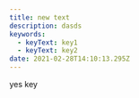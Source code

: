 ```yaml
---
title: new text
description: dasds
keywords:
  - keyText: key1
  - keyText: key2
date: 2021-02-28T14:10:13.295Z
---
```

yes key